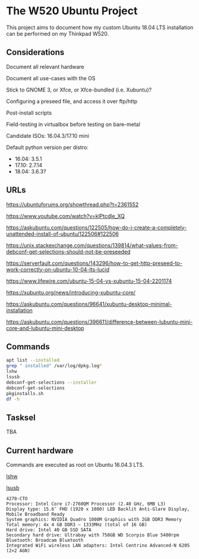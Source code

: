 # The W520 Ubuntu Project

This project aims to document how my custom Ubuntu 18.04 LTS installation can be performed on my Thinkpad W520.

## Considerations

Document all relevant hardware

Document all use-cases with the OS

Stick to GNOME 3, or Xfce, or Xfce-bundled (i.e. Xubuntu)?

Configuring a preseed file, and access it over ftp/http

Post-install scripts

Field-testing in virtualbox before testing on bare-metal

Candidate ISOs: 16.04.3/17.10 mini

Default python version per distro:
- 16.04: 3.5.1
- 17.10: 2.7.14
- 18.04: 3.6.3?

## URLs

https://ubuntuforums.org/showthread.php?t=2361552

https://www.youtube.com/watch?v=klPtcdle_XQ

https://askubuntu.com/questions/122505/how-do-i-create-a-completely-unattended-install-of-ubuntu/122506#122506

https://unix.stackexchange.com/questions/139814/what-values-from-debconf-get-selections-should-not-be-preseeded

https://serverfault.com/questions/143296/how-to-get-http-preseed-to-work-correctly-on-ubuntu-10-04-lts-lucid

https://www.lifewire.com/ubuntu-15-04-vs-xubuntu-15-04-2201174

https://xubuntu.org/news/introducing-xubuntu-core/

https://askubuntu.com/questions/96641/xubuntu-desktop-minimal-installation

https://askubuntu.com/questions/396611/difference-between-lubuntu-mini-core-and-lubuntu-mini-desktop

## Commands

```bash
apt list --installed
grep " installed" /var/log/dpkg.log*
lshw
lsusb
debconf-get-selections --installer
debconf-get-selections
pkginstalls.sh
df -h
```

## Tasksel

TBA

## Current hardware

Commands are executed as root on Ubuntu 16.04.3 LTS.

[lshw](native-lshw-16.04.3.txt)

[lsusb](native-lsusb-16.04.3.txt)

```
4270-CTO
Processor: Intel Core i7-2760QM Processor (2.40 GHz, 6MB L3)
Display type: 15.6″ FHD (1920 x 1080) LED Backlit Anti-Glare Display, Mobile Broadband Ready
System graphics: NVIDIA Quadro 1000M Graphics with 2GB DDR3 Memory
Total memory: 4x 4 GB DDR3 – 1333MHz (total of 16 GB)
Hard drive: Intel 40 GB SSD SATA
Secondary hard drive: Ultrabay with 750GB WD Scorpio Blue 5400rpm
Bluetooth: Broadcam Bluetooth
Integrated WiFi wireless LAN adapters: Intel Centrino Advanced-N 6205 (2×2 AGN)
```
